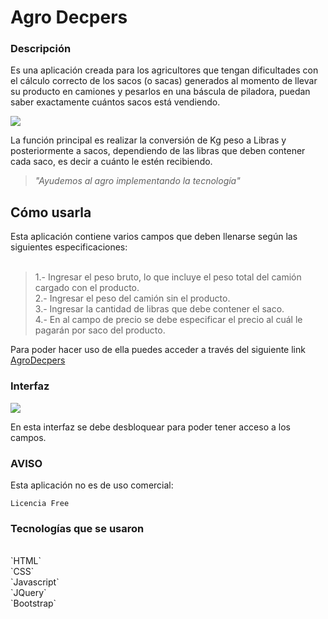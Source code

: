 <h1>Agro Decpers</h1>
<h3>Descripción</h3>
Es una aplicación creada para los agricultores que tengan dificultades con el cálculo correcto de los sacos (o sacas) generados al momento de llevar su producto en camiones y pesarlos en una báscula de piladora, puedan saber exactamente cuántos sacos está vendiendo.

![](https://github.com/decpers/AgroDecpers/blob/gh-pages/images/saca_de_gramineas.jpg)

La función principal es realizar la conversión de Kg peso a Libras y posteriormente a sacos, dependiendo de las libras que deben contener cada saco, es decir a cuánto le estén recibiendo.

>*"Ayudemos al agro implementando la tecnología"*

<h2>Cómo usarla</h2>

Esta aplicación contiene varios campos que deben llenarse según las siguientes especificaciones:
<br><br>
>1.- Ingresar el peso bruto, lo que incluye el peso total del camión cargado con el producto.<br>
>2.- Ingresar el peso del camión sin el producto.<br>
>3.- Ingresar la cantidad de libras que debe contener el saco.<br>
>4.- En al campo de precio se debe especificar el precio al cuál le pagarán por saco del producto.<br>

Para poder hacer uso de ella puedes acceder a través del siguiente link <a href="https://decpers.github.io/AgroDecpers/APP.html">AgroDecpers</a>

<h3>Interfaz</h3>

![](https://github.com/decpers/AgroDecpers/blob/gh-pages/images/formulario_app.png)

En esta interfaz se debe desbloquear para poder tener acceso a los campos.



<h3>AVISO</h3>
Esta aplicación no es de uso comercial:

`Licencia Free`

<h3>Tecnologías que se usaron</h3>
<br>
`HTML`
<br>
`CSS`
<br>
`Javascript`
<br>
`JQuery`
<br>
`Bootstrap`
<br>


